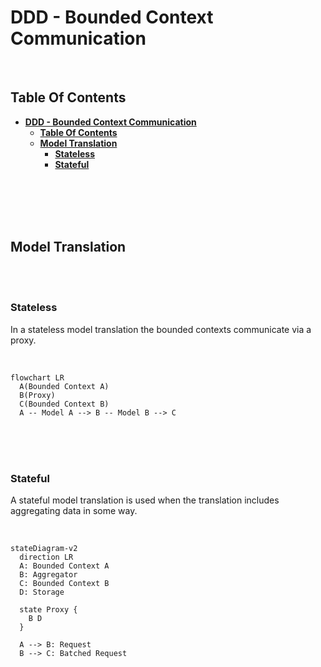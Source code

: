 # **DDD - Bounded Context Communication**
<br>

## **Table Of Contents**

- [**DDD - Bounded Context Communication**](#ddd---bounded-context-communication)
  - [**Table Of Contents**](#table-of-contents)
  - [**Model Translation**](#model-translation)
    - [**Stateless**](#stateless)
    - [**Stateful**](#stateful)

<br>
<br>
<br>
<br>

## **Model Translation**
<br>
<br>

### **Stateless**

In a stateless model translation the bounded contexts communicate via a proxy.

<br>

```mermaid
flowchart LR
  A(Bounded Context A)
  B(Proxy)
  C(Bounded Context B)
  A -- Model A --> B -- Model B --> C
```

<br>
<br>
<br>

### **Stateful**

A stateful model translation is used when the translation includes aggregating data in some way.

<br>

```mermaid
stateDiagram-v2
  direction LR
  A: Bounded Context A
  B: Aggregator
  C: Bounded Context B
  D: Storage

  state Proxy {
    B D
  }

  A --> B: Request
  B --> C: Batched Request
```
